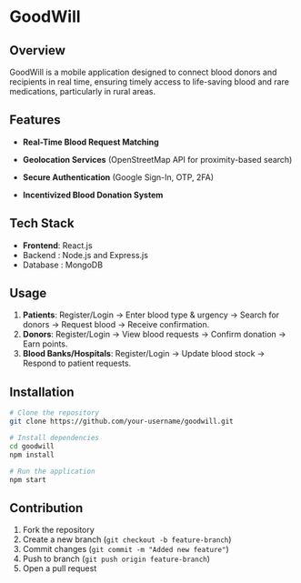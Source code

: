 # GoodWill

## Overview
GoodWill is a mobile application designed to connect blood donors and recipients in real time, ensuring timely access to life-saving blood and rare medications, particularly in rural areas.

## Features
- **Real-Time Blood Request Matching**
- **Geolocation Services** (OpenStreetMap API for proximity-based search)

- **Secure Authentication** (Google Sign-In, OTP, 2FA)

- **Incentivized Blood Donation System**

## Tech Stack
- **Frontend**: React.js
- Backend : Node.js and Express.js
- Database : MongoDB

## Usage
1. **Patients**: Register/Login → Enter blood type & urgency → Search for donors → Request blood → Receive confirmation.
2. **Donors**: Register/Login → View blood requests → Confirm donation → Earn points.
3. **Blood Banks/Hospitals**: Register/Login → Update blood stock → Respond to patient requests.

## Installation
```bash
# Clone the repository
git clone https://github.com/your-username/goodwill.git

# Install dependencies
cd goodwill
npm install

# Run the application
npm start
```

## Contribution
1. Fork the repository
2. Create a new branch (`git checkout -b feature-branch`)
3. Commit changes (`git commit -m "Added new feature"`)
4. Push to branch (`git push origin feature-branch`)
5. Open a pull request


